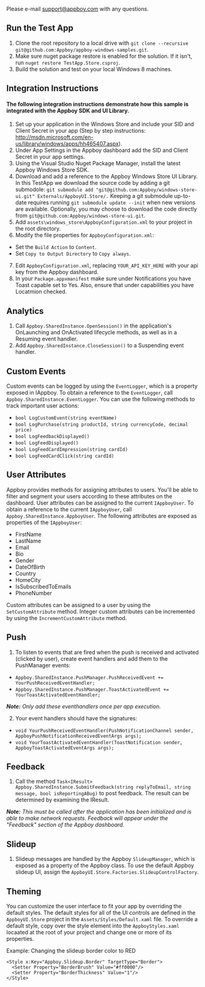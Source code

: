 Please e-mail support@appboy.com with any questions.

## Run the Test App
1.  Clone the root repository to a local drive with `git clone --recursive git@github.com:Appboy/appboy-windows-samples.git`.
2.  Make sure nuget package restore is enabled for the solution.  If it isn't, run `nuget restore TestApp.Store.csproj`.
3.  Build the solution and test on your local Windows 8 machines.

## Integration Instructions
#### The following integration instructions demonstrate how this sample is integrated with the Appboy SDK and UI Library.
1. Set up your application in the Windows Store and include your SID and Client Secret in your app (Step by step instructions: http://msdn.microsoft.com/en-us/library/windows/apps/hh465407.aspx).
2. Under App Settings in the Appboy dashboard add the SID and Client Secret in your app settings.
3. Using the Visual Studio Nuget Package Manager, install the latest Appboy Windows Store SDK.
4. Download and add a reference to the Appboy Windows Store UI Library.  In this TestApp we download the source code by adding a git submodole: `git submodule add "git@github.com:Appboy/windows-store-ui.git" Externals/AppboyUI.Store/.` Keeping a git submodule up-to-date requires running `git submodule update --init` when new versions are available.  Optionally, you may choose to download the code directly from `git@github.com:Appboy/windows-store-ui.git`.
5. Add `assets\windows_store\AppboyConfiguration.xml` to your project in the root directory.
6. Modify the file properties for `AppboyConfiguration.xml`:
  - Set the `Build Action` to `Content`.
  - Set `Copy to Output Directory` to `Copy always`.
7. Edit `AppboyConfiguration.xml`, replacing `YOUR_API_KEY_HERE` with your api key from the Appboy dashboard.
8. In your `Package.appxmanifest` make sure under Notifications you have Toast capable set to Yes.  Also, ensure that under capabilities you have Locatmion checked.

## Analytics
1. Call `Appboy.SharedInstance.OpenSession()` in the application's OnLaunching and OnActivated lifecycle methods, as well as in a Resuming event handler. 
2. Add `Appboy.SharedInstance.CloseSession()` to a Suspending event handler.

## Custom Events
Custom events can be logged by using the `EventLogger`, which is a property exposed in IAppboy. To obtain a reference to the `EventLogger`, call `Appboy.SharedInstance.EventLogger`. You can use the following methods to track important user actions:
 - `bool LogCustomEvent(string eventName)`
 - `bool LogPurchase(string productId, string currencyCode, decimal price)`
 - `bool LogFeedbackDisplayed()`
 - `bool LogFeedDisplayed()`
 - `bool LogFeedCardImpression(string cardId)`
 - `bool LogFeedCardClick(string cardId)`

## User Attributes
Appboy provides methods for assigning attributes to users. You'll be able to filter and segment your users according to these attributes on the dashboard. User attributes can be assigned to the current `IAppboyUser`. To obtain a reference to the current `IAppboyUser`, call `Appboy.SharedInstance.AppboyUser`. The following attributes are exposed as properties of the `IAppboyUser`:
 - FirstName
 - LastName
 - Email
 - Bio
 - Gender
 - DateOfBirth
 - Country
 - HomeCity
 - IsSubscribedToEmails
 - PhoneNumber
  
Custom attributes can be assigned to a user by using the `SetCustomAttribute` method.
Integer custom attributes can be incremented by using the `IncrementCustomAttribute` method.

## Push
1. To listen to events that are fired when the push is received and activated (clicked by user), create event handlers and add them to the PushManager events:
 - `Appboy.SharedInstance.PushManager.PushReceivedEvent += YourPushReceivedEventHandler;`
 - `Appboy.SharedInstance.PushManager.ToastActivatedEvent += YourToastActivatedEventHandler;`
 
<i><b>Note:</b> Only add these eventhandlers once per app execution.</i>

2. Your event handlers should have the signatures: 
 - `void YourPushReceivedEventHandler(PushNotificationChannel sender, AppboyPushNotificationReceivedEventArgs args);`
 - `void YourToastActivatedEventHandler(ToastNotification sender, AppboyToastActivatedEventArgs args);`

## Feedback
1. Call the method `Task<IResult> Appboy.SharedInstance.SubmitFeedback(string replyToEmail, string message, bool isReportingABug)` to post feedback. The result can be determined by examining the IResult.

<i><b>Note:</b> This must be called after the application has been initialized and is able to make network requests. Feedback will appear under the "Feedback" section of the Appboy dashboard.</i>

## Slideup
1. Slideup messages are handled by the Appboy `SlideupManager`, which is exposed as a property of the Appboy
 class. To use the default Appboy slideup UI, assign the `AppboyUI.Store.Factories.SlideupControlFactory`. 

## Theming
You can customize the user interface to fit your app by overriding the default styles. The default styles for all of the UI controls are defined in the `AppboyUI.Store` project in the `Assets/Styles/Default.xaml` file. To override a default style, copy over the style element into the `AppboyStyles.xaml` locaated at the root of your project and change one or more of its properties.

Example: Changing the slideup border color to RED 
<pre><code>&lt;Style x:Key="Appboy.Slideup.Border" TargetType="Border"&gt;
  &lt;Setter Property="BorderBrush" Value="#ff0000"/&gt;
  &lt;Setter Property="BorderThickness" Value="1"/&gt;
&lt;/Style&gt;
</code></pre>

